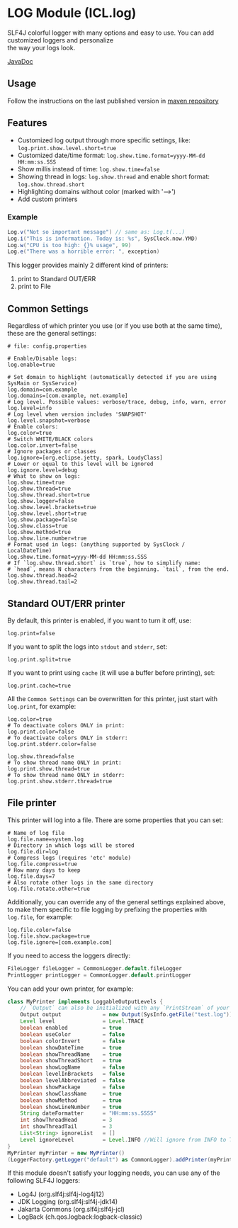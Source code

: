 # LOG Module (ICL.log)

SLF4J colorful logger with many options and easy to use. 
You can add customized loggers and personalize  
the way your logs look.

[JavaDoc](https://gl.githack.com/intellisrc/common/raw/master/public/#log)

## Usage

Follow the instructions on the last published version in [maven repository](https://mvnrepository.com/artifact/com.intellisrc/log)

## Features
* Customized log output through more specific settings, like: `log.print.show.level.short=true`
* Customized date/time format: `log.show.time.format=yyyy-MM-dd HH:mm:ss.SSS`
* Show millis instead of time: `log.show.time=false`
* Showing thread in logs: `log.show.thread` and enable short format: `log.show.thread.short`
* Highlighting domains without color (marked with '-->')
* Add custom printers

### Example

```groovy
Log.v("Not so important message") // same as: Log.t(...)
Log.i("This is information. Today is: %s", SysClock.now.YMD)
Log.w("CPU is too high: {}% usage", 99)
Log.e("There was a horrible error: ", exception)
```

This logger provides mainly 2 different kind of printers:
1. print to Standard OUT/ERR
2. print to File

## Common Settings

Regardless of which printer you use (or if you use both 
at the same time), these are the general settings:

```properties
# file: config.properties

# Enable/Disable logs:
log.enable=true

# Set domain to highlight (automatically detected if you are using SysMain or SysService)
log.domain=com.example
log.domains=[com.example, net.example]
# Log level. Possible values: verbose/trace, debug, info, warn, error
log.level=info
# Log level when version includes 'SNAPSHOT'
log.level.snapshot=verbose
# Enable colors:
log.color=true
# Switch WHITE/BLACK colors
log.color.invert=false
# Ignore packages or classes
log.ignore=[org.eclipse.jetty, spark, LoudyClass]
# Lower or equal to this level will be ignored
log.ignore.level=debug
# What to show on logs:
log.show.time=true
log.show.thread=true
log.show.thread.short=true
log.show.logger=false
log.show.level.brackets=true
log.show.level.short=true
log.show.package=false
log.show.class=true
log.show.method=true
log.show.line.number=true
# Format used in logs: (anything supported by SysClock / LocalDateTime)
log.show.time.format=yyyy-MM-dd HH:mm:ss.SSS
# If `log.show.thread.short` is `true`, how to simplify name:
# `head`, means N characters from the beginning. `tail`, from the end.
log.show.thread.head=2
log.show.thread.tail=2
```

## Standard OUT/ERR printer

By default, this printer is enabled, if you want to turn it off, use:
```properties
log.print=false
```

If you want to split the logs into `stdout` and `stderr`, set:
```properties
log.print.split=true
```

If you want to print using `cache` (it will use a buffer before printing), set:
```properties
log.print.cache=true
```

All the `Common Settings` can be overwritten for this printer, just start with `log.print`, 
for example:

```properties
log.color=true
# To deactivate colors ONLY in print:
log.print.color=false
# To deactivate colors ONLY in stderr:
log.print.stderr.color=false

log.show.thread=false
# To show thread name ONLY in print:
log.print.show.thread=true
# To show thread name ONLY in stderr:
log.print.show.stderr.thread=true
```

## File printer

This printer will log into a file. There are some properties that you can set:

```properties
# Name of log file
log.file.name=system.log
# Directory in which logs will be stored
log.file.dir=log
# Compress logs (requires 'etc' module)
log.file.compress=true
# How many days to keep
log.file.days=7
# Also rotate other logs in the same directory
log.file.rotate.other=true
```
Additionally, you can override any of the general settings explained above,
to make them specific to file logging by prefixing the properties with `log.file`, 
for example:

```properties
log.file.color=false
log.file.show.package=true
log.file.ignore=[com.example.com]
```

If you need to access the loggers directly:

```groovy
FileLogger fileLogger = CommonLogger.default.fileLogger
PrintLogger printLogger = CommonLogger.default.printLogger
```

You can add your own printer, for example:

```groovy
class MyPrinter implements LoggableOutputLevels {
    // `Output` can also be initialized with any `PrintStream` of your choice.
    Output output             = new Output(SysInfo.getFile("test.log"))
    Level level               = Level.TRACE
    boolean enabled           = true
    boolean useColor          = false
    boolean colorInvert       = false
    boolean showDateTime      = true
    boolean showThreadName    = true
    boolean showThreadShort   = true
    boolean showLogName       = false
    boolean levelInBrackets   = false
    boolean levelAbbreviated  = false
    boolean showPackage       = false
    boolean showClassName     = true
    boolean showMethod        = true
    boolean showLineNumber    = true
    String dateFormatter      = "HH:mm:ss.SSSS"
    int showThreadHead        = 3
    int showThreadTail        = 3
    List<String> ignoreList   = []
    Level ignoreLevel         = Level.INFO //Will ignore from INFO to TRACE
}
MyPrinter myPrinter = new MyPrinter()
(LoggerFactory.getLogger("default") as CommonLogger).addPrinter(myPrinter)
```

If this module doesn't satisfy your logging needs, you can use any of the following SLF4J loggers:

* Log4J            (org.slf4j:slf4j-log4j12)
* JDK Logging      (org.slf4j:slf4j-jdk14)
* Jakarta Commons  (org.slf4j:slf4j-jcl)
* LogBack          (ch.qos.logback:logback-classic)
